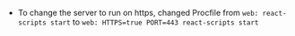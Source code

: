 * To change the server to run on https, changed Procfile from `web: react-scripts start` to `web: HTTPS=true PORT=443 react-scripts start`
